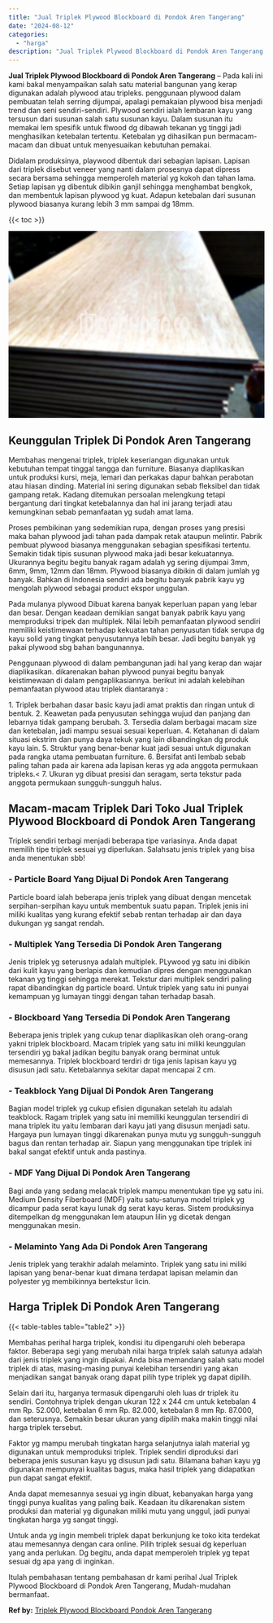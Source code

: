 ```yaml
---
title: "Jual Triplek Plywood Blockboard di Pondok Aren Tangerang"
date: "2024-08-12"
categories: 
  - "harga"
description: "Jual Triplek Plywood Blockboard di Pondok Aren Tangerang. Itulah pembahasan tentang pembahasan dr kami perihal Jual Triplek Plywood Blockboard di Pondok Aren..."
---
```


**Jual Triplek Plywood Blockboard di Pondok Aren Tangerang** – Pada kali ini kami bakal menyampaikan salah satu material bangunan yang kerap digunakan adalah plywood atau tripleks. penggunaan plywood dalam pembuatan telah serring dijumpai, apalagi pemakaian plywood bisa menjadi trend dan seni sendiri-sendiri. Plywood sendiri ialah lembaran kayu yang tersusun dari susunan salah satu susunan kayu. Dalam susunan itu memakai lem spesifik untuk flwood dg dibawah tekanan yg tinggi jadi menghasilkan ketebalan tertentu. Ketebalan yg dihasilkan pun bermacam-macam dan dibuat untuk menyesuaikan kebutuhan pemakai.

Didalam produksinya, playwood dibentuk dari sebagian lapisan. Lapisan dari triplek disebut veneer yang nanti dalam prosesnya dapat dipress secara bersama sehingga memperoleh material yg kokoh dan tahan lama. Setiap lapisan yg dibentuk dibikin ganjil sehingga menghambat bengkok, dan membentuk lapisan plywood yg kuat. Adapun ketebalan dari susunan plywood biasanya kurang lebih 3 mm sampai dg 18mm.

{{< toc >}}

![Jual Triplek Plywood Blockboard di Pondok Aren Tangerang](/images/jual-triplek-murah-16.png)

## Keunggulan Triplek Di Pondok Aren Tangerang

Membahas mengenai triplek, triplek keseriangan digunakan untuk kebutuhan tempat tinggal tangga dan furniture. Biasanya diaplikasikan untuk produksi kursi, meja, lemari dan perkakas dapur bahkan perabotan atau hiasan dinding. Material ini sering digunakan sebab fleksibel dan tidak gampang retak. Kadang ditemukan persoalan melengkung tetapi bergantung dari tingkat ketebalannya dan hal ini jarang terjadi atau kemungkinan sebab pemanfaatan yg sudah amat lama.

Proses pembikinan yang sedemikian rupa, dengan proses yang presisi maka bahan plywood jadi tahan pada dampak retak ataupun melintir. Pabrik pembuat plywood biasanya menggunakan sebagian spesifikasi tertentu. Semakin tidak tipis susunan plywood maka jadi besar kekuatannya. Ukurannya begitu begitu banyak ragam adalah yg sering dijumpai 3mm, 6mm, 9mm, 12mm dan 18mm. Plywood biasanya dibikin di dalam jumlah yg banyak. Bahkan di Indonesia sendiri ada begitu banyak pabrik kayu yg mengolah plywood sebagai product ekspor unggulan.

Pada mulanya plywood Dibuat karena banyak keperluan papan yang lebar dan besar. Dengan keadaan demikian sangat banyak pabrik kayu yang memproduksi tripek dan multiplek. Nilai lebih pemanfaatan plywood sendiri memiliki keistimewaan terhadap kekuatan tahan penyusutan tidak serupa dg kayu solid yang tingkat penyusutannya lebih besar. Jadi begitu banyak yg pakai plywood sbg bahan bangunannya.

Penggunaan plywood di dalam pembangunan jadi hal yang kerap dan wajar diaplikasikan. dikarenakan bahan plywood punyai begitu banyak keistimewaan di dalam pengaplikasiannya. berikut ini adalah kelebihan pemanfaatan plywood atau triplek diantaranya :

1\. Triplek berbahan dasar basic kayu jadi amat praktis dan ringan untuk di bentuk. 2. Keawetan pada penyusutan sehingga wujud dan panjang dan lebarnya tidak gampang berubah. 3. Tersedia dalam berbagai macam size dan ketebalan, jadi mampu sesuai sesuai keperluan. 4. Ketahanan di dalam situasi ekstrim dan punya daya tekuk yang lain dibandingkan dg produk kayu lain. 5. Struktur yang benar-benar kuat jadi sesuai untuk digunakan pada rangka utama pembuatan furniture. 6. Bersifat anti lembab sebab paling tahan pada air karena ada lapisan keras yg ada anggota permukaan tripleks.< 7. Ukuran yg dibuat presisi dan seragam, serta tekstur pada anggota permukaan sungguh-sungguh halus.

## Macam-macam Triplek Dari Toko Jual Triplek Plywood Blockboard di Pondok Aren Tangerang

Triplek sendiri terbagi menjadi beberapa tipe variasinya. Anda dapat memilih tipe triplek sesuai yg diperlukan. Salahsatu jenis triplek yang bisa anda menentukan sbb!

### \- Particle Board Yang Dijual Di Pondok Aren Tangerang

Particle board ialah beberapa jenis triplek yang dibuat dengan mencetak serpihan-serpihan kayu untuk membentuk suatu papan. Triplek jenis ini miliki kualitas yang kurang efektif sebab rentan terhadap air dan daya dukungan yg sangat rendah.

### \- Multiplek Yang Tersedia Di Pondok Aren Tangerang

Jenis triplek yg seterusnya adalah multiplek. PLywood yg satu ini dibikin dari kulit kayu yang berlapis dan kemudian dipres dengan menggunakan tekanan yg tinggi sehingga merekat. Tekstur dari multiplek sendiri paling rapat dibandingkan dg particle board. Untuk triplek yang satu ini punyai kemampuan yg lumayan tinggi dengan tahan terhadap basah.

### \- Blockboard Yang Tersedia Di Pondok Aren Tangerang

Beberapa jenis triplek yang cukup tenar diaplikasikan oleh orang-orang yakni triplek blockboard. Macam triplek yang satu ini miliki keunggulan tersendiri yg bakal jadikan begitu banyak orang berminat untuk memesannya. Triplek blockboard terdiri dr tiga jenis lapisan kayu yg disusun jadi satu. Ketebalannya sekitar dapat mencapai 2 cm.

### \- Teakblock Yang Dijual Di Pondok Aren Tangerang

Bagian model triplek yg cukup efisien digunakan setelah itu adalah teakblock. Ragam triplek yang satu ini memiliki keunggulan tersendiri di mana triplek itu yaitu lembaran dari kayu jati yang disusun menjadi satu. Hargaya pun lumayan tinggi dikarenakan punya mutu yg sungguh-sungguh bagus dan rentan terhadap air. Siapun yang menggunakan tipe triplek ini bakal sangat efektif untuk anda pastinya.

### \- MDF Yang Dijual Di Pondok Aren Tangerang

Bagi anda yang sedang melacak triplek mampu menentukan tipe yg satu ini. Medium Density Fiberboard (MDF) yaitu satu-satunya model triplek yg dicampur pada serat kayu lunak dg serat kayu keras. Sistem produksinya ditempelkan dg menggunakan lem ataupun lilin yg dicetak dengan menggunakan mesin.

### \- Melaminto Yang Ada Di Pondok Aren Tangerang

Jenis triplek yang terakhir adalah melaminto. Triplek yang satu ini miliki lapisan yang benar-benar kuat dimana terdapat lapisan melamin dan polyester yg membikinnya bertekstur licin.

## Harga Triplek Di Pondok Aren Tangerang

{{< table-tables table="table2" >}}

Membahas perihal harga triplek, kondisi itu dipengaruhi oleh beberapa faktor. Beberapa segi yang merubah nilai harga triplek salah satunya adalah dari jenis triplek yang ingin dipakai. Anda bisa memandang salah satu model triplek di atas, masing-masing punyai kelebihan tersendiri yang akan menjadikan sangat banyak orang dapat pilih type triplek yg dapat dipilih.

Selain dari itu, harganya termasuk dipengaruhi oleh luas dr triplek itu sendiri. Contohnya triplek dengan ukuran 122 x 244 cm untuk ketebalan 4 mm Rp. 52.000, ketebalan 6 mm Rp. 82.000, ketebalan 8 mm Rp. 87.000, dan seterusnya. Semakin besar ukuran yang dipilih maka makin tinggi nilai harga triplek tersebut.

Faktor yg mampu merubah tingkatan harga selanjutnya ialah material yg digunakan untuk memproduksi triplek. Triplek sendiri diproduksi dari beberapa jenis susunan kayu yg disusun jadi satu. Bilamana bahan kayu yg digunakan mempunyai kualitas bagus, maka hasil triplek yang didapatkan pun dapat sangat efektif.

Anda dapat memesannya sesuai yg ingin dibuat, kebanyakan harga yang tinggi punya kualitas yang paling baik. Keadaan itu dikarenakan sistem produksi dan material yg digunakan miliki mutu yang unggul, jadi punyai tingkatan harga yg sangat tinggi.

Untuk anda yg ingin membeli triplek dapat berkunjung ke toko kita terdekat atau memesannya dengan cara online. Pilih triplek sesuai dg keperluan yang anda perlukan. Dg begitu, anda dapat memperoleh triplek yg tepat sesuai dg apa yang di inginkan.

Itulah pembahasan tentang pembahasan dr kami perihal Jual Triplek Plywood Blockboard di Pondok Aren Tangerang, Mudah-mudahan bermanfaat.

**Ref by:** [Triplek Plywood Blockboard Pondok Aren Tangerang](https://id.wikipedia.org/wiki/Triplek)
